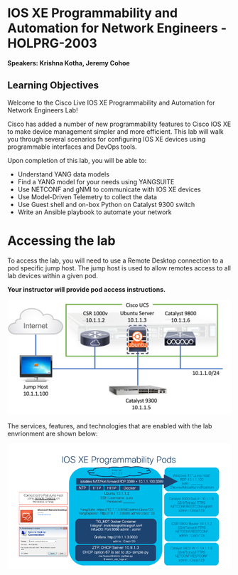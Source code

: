 # **IOS XE Programmability and Automation for Network Engineers** - HOLPRG-2003

**Speakers: Krishna Kotha, Jeremy Cohoe**



## Learning Objectives

Welcome to the Cisco Live IOS XE Programmability and Automation for Network Engineers Lab!

Cisco has added a number of new programmability features to Cisco IOS XE to make device management simpler and more efficient. This lab will walk you through several scenarios for configuring IOS XE devices using programmable interfaces and DevOps tools.

Upon completion of this lab, you will be able to: 

- Understand YANG data models
- Find a YANG model for your needs using YANGSUITE
- Use NETCONF and gNMI to communicate with IOS XE devices
- Use Model-Driven Telemetry to collect the data
- Use Guest shell and on-box Python on Catalyst 9300 switch
- Write an Ansible playbook to automate your network



# Accessing the lab

To access the lab, you will need to use a Remote Desktop connection to a pod specific jump host. The jump host is used to allow remotes access to all lab devices within a given pod. 

**Your instructor will provide pod access instructions.** 

<img src="imgs/podaccess.png" style="zoom:50%;" />

The services, features, and technologies that are enabled with the lab envrionment are shown below:

<img src="imgs/pods.png" style="zoom:65%;" />